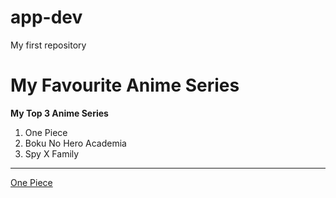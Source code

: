 # app-dev
My first repository
# My Favourite Anime Series
**My Top 3 Anime Series**
1. One Piece
2. Boku No Hero Academia
3. Spy X Family
---
[One Piece](https://ww3.read-onepiece.net/)
